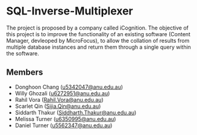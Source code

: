 # SQL-Inverse-Multiplexer
The project is proposed by a company called iCognition.
The objective of this project is to improve the functionality of an existing software (Content Manager, devleoped by MicroFocus), to allow the collation of results from multiple database instances and return them through a single query within the software.

## Members
*   Donghoon Chang (u5342047@anu.edu.au)
*   Willy Ghozali (u6272951@anu.edu.au)
*   Rahil Vora (Rahil.Vora@anu.edu.au)
*   Scarlet Qin (Sijia.Qin@anu.edu.au)
*   Siddarth Thakur (Siddharth.Thakur@anu.edu.au)
*   Melissa Turner (u6350995@anu.edu.au)
*   Daniel Turner (u5562347@anu.edu.au)
